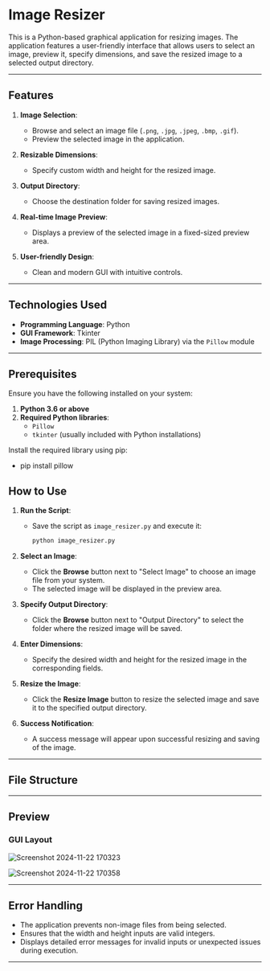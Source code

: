 # Image Resizer

This is a Python-based graphical application for resizing images. The application features a user-friendly interface that allows users to select an image, preview it, specify dimensions, and save the resized image to a selected output directory.

---

## Features

1. **Image Selection**:
   - Browse and select an image file (`.png`, `.jpg`, `.jpeg`, `.bmp`, `.gif`).
   - Preview the selected image in the application.

2. **Resizable Dimensions**:
   - Specify custom width and height for the resized image.

3. **Output Directory**:
   - Choose the destination folder for saving resized images.

4. **Real-time Image Preview**:
   - Displays a preview of the selected image in a fixed-sized preview area.

5. **User-friendly Design**:
   - Clean and modern GUI with intuitive controls.

---

## Technologies Used

- **Programming Language**: Python
- **GUI Framework**: Tkinter
- **Image Processing**: PIL (Python Imaging Library) via the `Pillow` module

---

## Prerequisites

Ensure you have the following installed on your system:

1. **Python 3.6 or above**
2. **Required Python libraries**:
   - `Pillow`
   - `tkinter` (usually included with Python installations)

Install the required library using pip:

- pip install pillow

## How to Use

1. **Run the Script**:
   - Save the script as `image_resizer.py` and execute it:
     ```bash
     python image_resizer.py
     ```

2. **Select an Image**:
   - Click the **Browse** button next to "Select Image" to choose an image file from your system.
   - The selected image will be displayed in the preview area.

3. **Specify Output Directory**:
   - Click the **Browse** button next to "Output Directory" to select the folder where the resized image will be saved.

4. **Enter Dimensions**:
   - Specify the desired width and height for the resized image in the corresponding fields.

5. **Resize the Image**:
   - Click the **Resize Image** button to resize the selected image and save it to the specified output directory.

6. **Success Notification**:
   - A success message will appear upon successful resizing and saving of the image.

---

## File Structure

---

## Preview

### GUI Layout


![Screenshot 2024-11-22 170323](https://github.com/user-attachments/assets/714ba867-e1ca-44b2-83de-430d781024c9)



![Screenshot 2024-11-22 170358](https://github.com/user-attachments/assets/91b68802-6562-4b4f-879a-7785a090c3ee)




---

## Error Handling

- The application prevents non-image files from being selected.
- Ensures that the width and height inputs are valid integers.
- Displays detailed error messages for invalid inputs or unexpected issues during execution.

---
